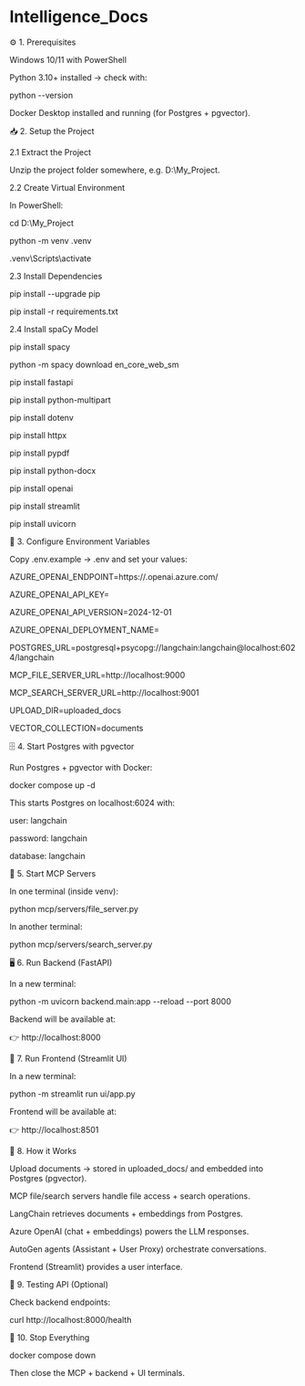 # Intelligence_Docs

⚙️ 1. Prerequisites

Windows 10/11 with PowerShell

Python 3.10+ installed → check with:

python --version

Docker Desktop installed and running (for Postgres + pgvector).


📥 2. Setup the Project

2.1 Extract the Project

Unzip the project folder somewhere, e.g. D:\My_Project.


2.2 Create Virtual Environment

In PowerShell:

cd D:\My_Project

python -m venv .venv

.venv\Scripts\activate


2.3 Install Dependencies

pip install --upgrade pip

pip install -r requirements.txt


2.4 Install spaCy Model

pip install spacy

python -m spacy download en_core_web_sm

pip install fastapi

pip install python-multipart

pip install dotenv

pip install httpx

pip install pypdf

pip install python-docx

pip install openai

pip install streamlit

pip install uvicorn


🔑 3. Configure Environment Variables

Copy .env.example → .env and set your values:


AZURE_OPENAI_ENDPOINT=https://<your-resource>.openai.azure.com/

AZURE_OPENAI_API_KEY=<your-key>

AZURE_OPENAI_API_VERSION=2024-12-01

AZURE_OPENAI_DEPLOYMENT_NAME=<your-deployment-name>

POSTGRES_URL=postgresql+psycopg://langchain:langchain@localhost:6024/langchain

MCP_FILE_SERVER_URL=http://localhost:9000

MCP_SEARCH_SERVER_URL=http://localhost:9001

UPLOAD_DIR=uploaded_docs

VECTOR_COLLECTION=documents


🗄️ 4. Start Postgres with pgvector

Run Postgres + pgvector with Docker:

docker compose up -d

This starts Postgres on localhost:6024 with:

user: langchain

password: langchain

database: langchain


📡 5. Start MCP Servers

In one terminal (inside venv):

python mcp/servers/file_server.py

In another terminal:

python mcp/servers/search_server.py


🖥️ 6. Run Backend (FastAPI)

In a new terminal:

python -m uvicorn backend.main:app --reload --port 8000

Backend will be available at:

👉 http://localhost:8000


🎨 7. Run Frontend (Streamlit UI)

In a new terminal:

python -m streamlit run ui/app.py

Frontend will be available at:

👉 http://localhost:8501


🤖 8. How it Works

Upload documents → stored in uploaded_docs/ and embedded into Postgres (pgvector).

MCP file/search servers handle file access + search operations.

LangChain retrieves documents + embeddings from Postgres.

Azure OpenAI (chat + embeddings) powers the LLM responses.

AutoGen agents (Assistant + User Proxy) orchestrate conversations.

Frontend (Streamlit) provides a user interface.


🧪 9. Testing API (Optional)

Check backend endpoints:

curl http://localhost:8000/health


🛑 10. Stop Everything

docker compose down


Then close the MCP + backend + UI terminals.
